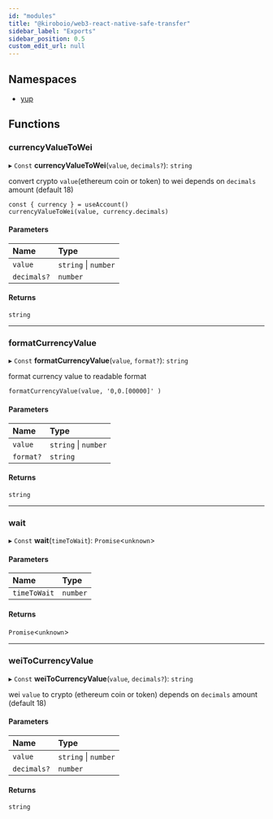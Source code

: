 ```yaml
---
id: "modules"
title: "@kiroboio/web3-react-native-safe-transfer"
sidebar_label: "Exports"
sidebar_position: 0.5
custom_edit_url: null
---
```


## Namespaces

- [yup](namespaces/yup)

## Functions

### currencyValueToWei

▸ `Const` **currencyValueToWei**(`value`, `decimals?`): `string`

convert crypto `value`(ethereum coin or token) to wei depends on `decimals` amount (default 18)
```
const { currency } = useAccount()
currencyValueToWei(value, currency.decimals)
```

#### Parameters

| Name | Type |
| :------ | :------ |
| `value` | `string` \| `number` |
| `decimals?` | `number` |

#### Returns

`string`

___

### formatCurrencyValue

▸ `Const` **formatCurrencyValue**(`value`, `format?`): `string`

format currency value to readable format
```
formatCurrencyValue(value, '0,0.[00000]' )
```

#### Parameters

| Name | Type |
| :------ | :------ |
| `value` | `string` \| `number` |
| `format?` | `string` |

#### Returns

`string`

___

### wait

▸ `Const` **wait**(`timeToWait`): `Promise`<`unknown`\>

#### Parameters

| Name | Type |
| :------ | :------ |
| `timeToWait` | `number` |

#### Returns

`Promise`<`unknown`\>

___

### weiToCurrencyValue

▸ `Const` **weiToCurrencyValue**(`value`, `decimals?`): `string`

wei `value` to crypto (ethereum coin or token) depends on `decimals` amount (default 18)

#### Parameters

| Name | Type |
| :------ | :------ |
| `value` | `string` \| `number` |
| `decimals?` | `number` |

#### Returns

`string`
